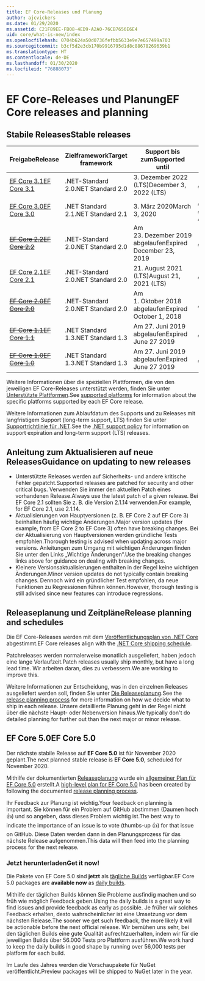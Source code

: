```yaml
---
title: EF Core-Releases und Planung
author: ajcvickers
ms.date: 01/29/2020
ms.assetid: C21F89EE-FB08-4ED9-A2A0-76CB7656E6E4
uid: core/what-is-new/index
ms.openlocfilehash: 0704b624a50d0736fefbb5633e9e7e657499a703
ms.sourcegitcommit: b3cf5d2e3cb170b9916795d1d8c88678269639b1
ms.translationtype: HT
ms.contentlocale: de-DE
ms.lasthandoff: 01/30/2020
ms.locfileid: "76888073"
---
```

# <a name="ef-core-releases-and-planning"></a><span data-ttu-id="44ff7-102">EF Core-Releases und Planung</span><span class="sxs-lookup"><span data-stu-id="44ff7-102">EF Core releases and planning</span></span>

## <a name="stable-releases"></a><span data-ttu-id="44ff7-103">Stabile Releases</span><span class="sxs-lookup"><span data-stu-id="44ff7-103">Stable releases</span></span>

| <span data-ttu-id="44ff7-104">Freigabe</span><span class="sxs-lookup"><span data-stu-id="44ff7-104">Release</span></span> | <span data-ttu-id="44ff7-105">Zielframework</span><span class="sxs-lookup"><span data-stu-id="44ff7-105">Target framework</span></span> | <span data-ttu-id="44ff7-106">Support bis zum</span><span class="sxs-lookup"><span data-stu-id="44ff7-106">Supported until</span></span> | <span data-ttu-id="44ff7-107">Links</span><span class="sxs-lookup"><span data-stu-id="44ff7-107">Links</span></span>
|:--------|------------------|-----------------|------
| [<span data-ttu-id="44ff7-108">EF Core 3.1</span><span class="sxs-lookup"><span data-stu-id="44ff7-108">EF Core 3.1</span></span>](https://www.nuget.org/packages/Microsoft.EntityFrameworkCore/3.1.1) | <span data-ttu-id="44ff7-109">.NET-Standard 2.0</span><span class="sxs-lookup"><span data-stu-id="44ff7-109">.NET Standard 2.0</span></span> | <span data-ttu-id="44ff7-110">3\. Dezember 2022 (LTS)</span><span class="sxs-lookup"><span data-stu-id="44ff7-110">December 3, 2022 (LTS)</span></span> | [<span data-ttu-id="44ff7-111">Ankündigung</span><span class="sxs-lookup"><span data-stu-id="44ff7-111">Announcement</span></span>](https://devblogs.microsoft.com/dotnet/announcing-entity-framework-core-3-1-and-entity-framework-6-4/)
| [<span data-ttu-id="44ff7-112">EF Core 3.0</span><span class="sxs-lookup"><span data-stu-id="44ff7-112">EF Core 3.0</span></span>](https://www.nuget.org/packages/Microsoft.EntityFrameworkCore/3.0.1) | <span data-ttu-id="44ff7-113">.NET Standard 2.1</span><span class="sxs-lookup"><span data-stu-id="44ff7-113">.NET Standard 2.1</span></span> | <span data-ttu-id="44ff7-114">3\. März 2020</span><span class="sxs-lookup"><span data-stu-id="44ff7-114">March 3, 2020</span></span> | <span data-ttu-id="44ff7-115">[Ankündigung](https://devblogs.microsoft.com/dotnet/announcing-ef-core-3-0-and-ef-6-3-general-availability/) / [Wichtige Änderungen](ef-core-3.0/breaking-changes.md)</span><span class="sxs-lookup"><span data-stu-id="44ff7-115">[Announcement](https://devblogs.microsoft.com/dotnet/announcing-ef-core-3-0-and-ef-6-3-general-availability/) / [Breaking changes](ef-core-3.0/breaking-changes.md)</span></span>
| <span data-ttu-id="44ff7-116">~~[EF Core 2.2](https://www.nuget.org/packages/Microsoft.EntityFrameworkCore/2.2.6)~~</span><span class="sxs-lookup"><span data-stu-id="44ff7-116">~~[EF Core 2.2](https://www.nuget.org/packages/Microsoft.EntityFrameworkCore/2.2.6)~~</span></span> | <span data-ttu-id="44ff7-117">.NET-Standard 2.0</span><span class="sxs-lookup"><span data-stu-id="44ff7-117">.NET Standard 2.0</span></span> | <span data-ttu-id="44ff7-118">Am 23. Dezember 2019 abgelaufen</span><span class="sxs-lookup"><span data-stu-id="44ff7-118">Expired December 23, 2019</span></span> | [<span data-ttu-id="44ff7-119">Ankündigung</span><span class="sxs-lookup"><span data-stu-id="44ff7-119">Announcement</span></span>](https://devblogs.microsoft.com/dotnet/announcing-entity-framework-core-2-2/)
| [<span data-ttu-id="44ff7-120">EF Core 2.1</span><span class="sxs-lookup"><span data-stu-id="44ff7-120">EF Core 2.1</span></span>](https://www.nuget.org/packages/Microsoft.EntityFrameworkCore/2.1.14) | <span data-ttu-id="44ff7-121">.NET-Standard 2.0</span><span class="sxs-lookup"><span data-stu-id="44ff7-121">.NET Standard 2.0</span></span> | <span data-ttu-id="44ff7-122">21. August 2021 (LTS)</span><span class="sxs-lookup"><span data-stu-id="44ff7-122">August 21, 2021 (LTS)</span></span> | [<span data-ttu-id="44ff7-123">Ankündigung</span><span class="sxs-lookup"><span data-stu-id="44ff7-123">Announcement</span></span>](https://devblogs.microsoft.com/dotnet/announcing-entity-framework-core-2-1/)
| <span data-ttu-id="44ff7-124">~~[EF Core 2.0](https://www.nuget.org/packages/Microsoft.EntityFrameworkCore/2.0.3)~~</span><span class="sxs-lookup"><span data-stu-id="44ff7-124">~~[EF Core 2.0](https://www.nuget.org/packages/Microsoft.EntityFrameworkCore/2.0.3)~~</span></span> | <span data-ttu-id="44ff7-125">.NET-Standard 2.0</span><span class="sxs-lookup"><span data-stu-id="44ff7-125">.NET Standard 2.0</span></span> | <span data-ttu-id="44ff7-126">Am 1. Oktober 2018 abgelaufen</span><span class="sxs-lookup"><span data-stu-id="44ff7-126">Expired October 1, 2018</span></span> | [<span data-ttu-id="44ff7-127">Ankündigung</span><span class="sxs-lookup"><span data-stu-id="44ff7-127">Announcement</span></span>](https://devblogs.microsoft.com/dotnet/announcing-entity-framework-core-2-0/)
| <span data-ttu-id="44ff7-128">~~[EF Core 1.1](https://www.nuget.org/packages/Microsoft.EntityFrameworkCore/1.1.6)~~</span><span class="sxs-lookup"><span data-stu-id="44ff7-128">~~[EF Core 1.1](https://www.nuget.org/packages/Microsoft.EntityFrameworkCore/1.1.6)~~</span></span> | <span data-ttu-id="44ff7-129">.NET Standard 1.3</span><span class="sxs-lookup"><span data-stu-id="44ff7-129">.NET Standard 1.3</span></span> | <span data-ttu-id="44ff7-130">Am 27. Juni 2019 abgelaufen</span><span class="sxs-lookup"><span data-stu-id="44ff7-130">Expired June 27 2019</span></span> | [<span data-ttu-id="44ff7-131">Ankündigung</span><span class="sxs-lookup"><span data-stu-id="44ff7-131">Announcement</span></span>](https://devblogs.microsoft.com/dotnet/announcing-entity-framework-core-1-1/)
| <span data-ttu-id="44ff7-132">~~[EF Core 1.0](https://www.nuget.org/packages/Microsoft.EntityFrameworkCore/1.0.6)~~</span><span class="sxs-lookup"><span data-stu-id="44ff7-132">~~[EF Core 1.0](https://www.nuget.org/packages/Microsoft.EntityFrameworkCore/1.0.6)~~</span></span> | <span data-ttu-id="44ff7-133">.NET Standard 1.3</span><span class="sxs-lookup"><span data-stu-id="44ff7-133">.NET Standard 1.3</span></span> | <span data-ttu-id="44ff7-134">Am 27. Juni 2019 abgelaufen</span><span class="sxs-lookup"><span data-stu-id="44ff7-134">Expired June 27 2019</span></span> | [<span data-ttu-id="44ff7-135">Ankündigung</span><span class="sxs-lookup"><span data-stu-id="44ff7-135">Announcement</span></span>](https://devblogs.microsoft.com/dotnet/entity-framework-core-1-0-0-available/)

<span data-ttu-id="44ff7-136">Weitere Informationen über die speziellen Plattformen, die von den jeweiligen EF Core-Releases unterstützt werden, finden Sie unter [Unterstützte Plattformen](../platforms/index.md).</span><span class="sxs-lookup"><span data-stu-id="44ff7-136">See [supported platforms](../platforms/index.md) for information about the specific platforms supported by each EF Core release.</span></span>

<span data-ttu-id="44ff7-137">Weitere Informationen zum Ablaufdatum des Supports und zu Releases mit langfristigem Support (long-term support, LTS) finden Sie unter [Supportrichtlinie für .NET](https://dotnet.microsoft.com/platform/support/policy/dotnet-core).</span><span class="sxs-lookup"><span data-stu-id="44ff7-137">See the [.NET support policy](https://dotnet.microsoft.com/platform/support/policy/dotnet-core) for information on support expiration and long-term support (LTS) releases.</span></span>

## <a name="guidance-on-updating-to-new-releases"></a><span data-ttu-id="44ff7-138">Anleitung zum Aktualisieren auf neue Releases</span><span class="sxs-lookup"><span data-stu-id="44ff7-138">Guidance on updating to new releases</span></span>

* <span data-ttu-id="44ff7-139">Unterstützte Releases werden auf Sicherheits- und andere kritische Fehler gepatcht.</span><span class="sxs-lookup"><span data-stu-id="44ff7-139">Supported releases are patched for security and other critical bugs.</span></span> <span data-ttu-id="44ff7-140">Verwenden Sie immer den aktuellen Patch eines vorhandenen Release.</span><span class="sxs-lookup"><span data-stu-id="44ff7-140">Always use the latest patch of a given release.</span></span> <span data-ttu-id="44ff7-141">Bei EF Core 2.1 sollten Sie z. B. die Version 2.1.14 verwenden.</span><span class="sxs-lookup"><span data-stu-id="44ff7-141">For example, for EF Core 2.1, use 2.1.14.</span></span>
* <span data-ttu-id="44ff7-142">Aktualisierungen von Hauptversionen (z. B. EF Core 2 auf EF Core 3) beinhalten häufig wichtige Änderungen.</span><span class="sxs-lookup"><span data-stu-id="44ff7-142">Major version updates (for example, from EF Core 2 to EF Core 3) often have breaking changes.</span></span> <span data-ttu-id="44ff7-143">Bei der Aktualisierung von Hauptversionen werden gründliche Tests empfohlen.</span><span class="sxs-lookup"><span data-stu-id="44ff7-143">Thorough testing is advised when updating across major versions.</span></span> <span data-ttu-id="44ff7-144">Anleitungen zum Umgang mit wichtigen Änderungen finden Sie unter den Links „Wichtige Änderungen“.</span><span class="sxs-lookup"><span data-stu-id="44ff7-144">Use the breaking changes links above for guidance on dealing with breaking changes.</span></span>
* <span data-ttu-id="44ff7-145">Kleinere Versionsaktualisierungen enthalten in der Regel keine wichtigen Änderungen.</span><span class="sxs-lookup"><span data-stu-id="44ff7-145">Minor version updates do not typically contain breaking changes.</span></span> <span data-ttu-id="44ff7-146">Dennoch wird ein gründlicher Test empfohlen, da neue Funktionen zu Regressionen führen können.</span><span class="sxs-lookup"><span data-stu-id="44ff7-146">However, thorough testing is still advised since new features can introduce regressions.</span></span>

## <a name="release-planning-and-schedules"></a><span data-ttu-id="44ff7-147">Releaseplanung und Zeitpläne</span><span class="sxs-lookup"><span data-stu-id="44ff7-147">Release planning and schedules</span></span>

<span data-ttu-id="44ff7-148">Die EF Core-Releases werden mit dem [Veröffentlichungsplan von .NET Core](https://github.com/dotnet/core/blob/master/roadmap.md) abgestimmt.</span><span class="sxs-lookup"><span data-stu-id="44ff7-148">EF Core releases align with the [.NET Core shipping schedule](https://github.com/dotnet/core/blob/master/roadmap.md).</span></span>

<span data-ttu-id="44ff7-149">Patchreleases werden normalerweise monatlich ausgeliefert, haben jedoch eine lange Vorlaufzeit.</span><span class="sxs-lookup"><span data-stu-id="44ff7-149">Patch releases usually ship monthly, but have a long lead time.</span></span>
<span data-ttu-id="44ff7-150">Wir arbeiten daran, dies zu verbessern.</span><span class="sxs-lookup"><span data-stu-id="44ff7-150">We are working to improve this.</span></span>

<span data-ttu-id="44ff7-151">Weitere Informationen zur Entscheidung, was in den einzelnen Releases ausgeliefert werden soll, finden Sie unter [Die Releaseplanung](release-planning.md).</span><span class="sxs-lookup"><span data-stu-id="44ff7-151">See the [release planning process](release-planning.md) for more information on how we decide what to ship in each release.</span></span>
<span data-ttu-id="44ff7-152">Unsere detaillierte Planung geht in der Regel nicht über die nächste Haupt- oder Nebenversion hinaus.</span><span class="sxs-lookup"><span data-stu-id="44ff7-152">We typically don't do detailed planning for further out than the next major or minor release.</span></span>

## <a name="ef-core-50"></a><span data-ttu-id="44ff7-153">EF Core 5.0</span><span class="sxs-lookup"><span data-stu-id="44ff7-153">EF Core 5.0</span></span>

<span data-ttu-id="44ff7-154">Der nächste stabile Release auf **EF Core 5.0** ist für November 2020 geplant.</span><span class="sxs-lookup"><span data-stu-id="44ff7-154">The next planned stable release is **EF Core 5.0**, scheduled for November 2020.</span></span>

<span data-ttu-id="44ff7-155">Mithilfe der dokumentierten [Releaseplanung](release-planning.md) wurde ein [allgemeiner Plan für EF Core 5.0](ef-core-5.0/plan.md) erstellt.</span><span class="sxs-lookup"><span data-stu-id="44ff7-155">A [high-level plan for EF Core 5.0](ef-core-5.0/plan.md) has been created by following the documented [release planning process](release-planning.md).</span></span>

<span data-ttu-id="44ff7-156">Ihr Feedback zur Planung ist wichtig.</span><span class="sxs-lookup"><span data-stu-id="44ff7-156">Your feedback on planning is important.</span></span>
<span data-ttu-id="44ff7-157">Sie können für ein Problem auf GitHub abstimmen (Daumen hoch 👍) und so angeben, dass dieses Problem wichtig ist.</span><span class="sxs-lookup"><span data-stu-id="44ff7-157">The best way to indicate the importance of an issue is to vote (thumbs-up 👍) for that issue on GitHub.</span></span>
<span data-ttu-id="44ff7-158">Diese Daten werden dann in den Planungsprozess für das nächste Release aufgenommen.</span><span class="sxs-lookup"><span data-stu-id="44ff7-158">This data will then feed into the planning process for the next release.</span></span>

### <a name="get-it-now"></a><span data-ttu-id="44ff7-159">Jetzt herunterladen</span><span class="sxs-lookup"><span data-stu-id="44ff7-159">Get it now!</span></span>

<span data-ttu-id="44ff7-160">Die Pakete von EF Core 5.0 sind **jetzt** als [tägliche Builds](https://github.com/aspnet/AspNetCore/blob/master/docs/DailyBuilds.md) verfügbar.</span><span class="sxs-lookup"><span data-stu-id="44ff7-160">EF Core 5.0 packages are **available now** as [daily builds](https://github.com/aspnet/AspNetCore/blob/master/docs/DailyBuilds.md).</span></span> 

<span data-ttu-id="44ff7-161">Mithilfe der täglichen Builds können Sie Probleme ausfindig machen und so früh wie möglich Feedback geben.</span><span class="sxs-lookup"><span data-stu-id="44ff7-161">Using the daily builds is a great way to find issues and provide feedback as early as possible.</span></span>
<span data-ttu-id="44ff7-162">Je früher wir solches Feedback erhalten, desto wahrscheinlicher ist eine Umsetzung vor dem nächsten Release.</span><span class="sxs-lookup"><span data-stu-id="44ff7-162">The sooner we get such feedback, the more likely it will be actionable before the next official release.</span></span>
<span data-ttu-id="44ff7-163">Wir bemühen uns sehr, bei den täglichen Builds eine gute Qualität aufrechtzuerhalten, indem wir für die jeweiligen Builds über 56.000 Tests pro Plattform ausführen.</span><span class="sxs-lookup"><span data-stu-id="44ff7-163">We work hard to keep the daily builds in good shape by running over 56,000 tests per platform for each build.</span></span>

<span data-ttu-id="44ff7-164">Im Laufe des Jahres werden die Vorschaupakete für NuGet veröffentlicht.</span><span class="sxs-lookup"><span data-stu-id="44ff7-164">Preview packages will be shipped to NuGet later in the year.</span></span>
